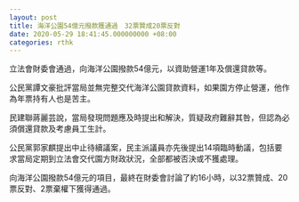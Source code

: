 ```yaml
---
layout: post
title: 海洋公園54億元撥款獲通過　32票贊成20票反對
date: 2020-05-29 18:41:45.000000000 +08:00
categories: rthk
---
```


立法會財委會通過，向海洋公園撥款54億元，以資助營運1年及償還貸款等。

公民黨譚文豪批評當局並無完整交代海洋公園貸款資料，如果園方停止營運，他作為年票持有人也是苦主。

民建聯蔣麗芸說，當局發現問題應及時提出和解決，質疑政府難辭其咎，但認為必須償還貸款及考慮員工生計。

公民黨郭家麒提出中止待續議案，民主派議員亦先後提出14項臨時動議，包括要求當局定期到立法會交代園方財政狀況，全部都被否決或不獲處理。

向海洋公園撥款54億元的項目，最終在財委會討論了約16小時，以32票贊成、20票反對、2票棄權下獲得通過。
